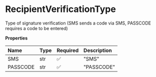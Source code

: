 # RecipientVerificationType

Type of signature verification (SMS sends a code via SMS, PASSCODE requires a code to be entered)

**Properties**

| Name     | Type | Required | Description |
| :------- | :--- | :------- | :---------- |
| SMS      | str  | ✅       | "SMS"       |
| PASSCODE | str  | ✅       | "PASSCODE"  |

